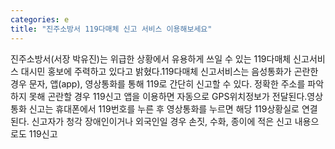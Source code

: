 ```yaml
---
categories: e
title: "진주소방서 119다매체 신고 서비스 이용해보세요"
---
```

진주소방서(서장 박유진)는 위급한 상황에서 유용하게 쓰일 수 있는 119다매체 신고서비스 대시민 홍보에 주력하고 있다고 밝혔다.119다매체 신고서비스는 음성통화가 곤란한 경우 문자, 앱(app), 영상통화를 통해 119로 간단히 신고할 수 있다. 정확한 주소를 파악하지 못해 곤란할 경우 119신고 앱을 이용하면 자동으로 GPS위치정보가 전달된다.영상통화 신고는 휴대폰에서 119번호를 누른 후 영상통화를 누르면 해당 119상황실로 연결된다. 신고자가 청각 장애인이거나 외국인일 경우 손짓, 수화, 종이에 적은 신고 내용으로도 119신고